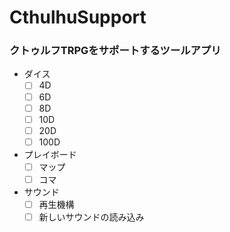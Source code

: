 # CthulhuSupport

### クトゥルフTRPGをサポートするツールアプリ
 - ダイス
     - [ ] 4D
     - [ ] 6D
     - [ ] 8D
     - [ ] 10D
     - [ ] 20D
     - [ ] 100D
 - プレイボード
     - [ ] マップ
     - [ ] コマ
 - サウンド
     - [ ] 再生機構
     - [ ] 新しいサウンドの読み込み
